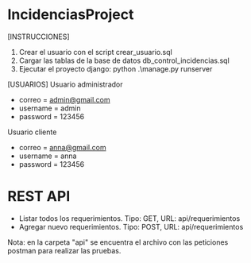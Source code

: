 # IncidenciasProject
[INSTRUCCIONES]

1. Crear el usuario con el script crear_usuario.sql
2. Cargar las tablas de la base de datos db_control_incidencias.sql
3. Ejecutar el proyecto django: python .\manage.py runserver

[USUARIOS]
Usuario administrador
- correo = admin@gmail.com
- username = admin
- password = 123456

Usuario cliente
- correo = anna@gmail.com
- username = anna
- password = 123456

# REST API
- Listar todos los requerimientos. Tipo: GET, URL: api/requerimientos
- Agregar nuevo requerimientos. Tipo: POST, URL: api/requerimientos

Nota: en la carpeta "api" se encuentra el archivo con las peticiones postman para realizar las pruebas.
